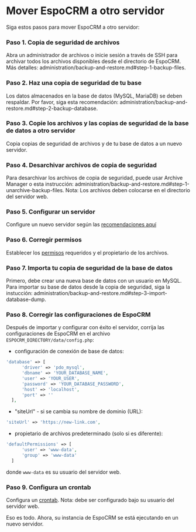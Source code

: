 # Mover EspoCRM a otro servidor

Siga estos pasos para mover EspoCRM a otro servidor:

### Paso 1. Copia de seguridad de archivos

Abra un administrador de archivos o inicie sesión a través de SSH para archivar todos los archivos disponibles desde el directorio de EspoCRM. Más detalles: administration/backup-and-restore.md#step-1-backup-files.

### Paso 2. Haz una copia de seguridad de tu base

Los datos almacenados en la base de datos (MySQL, MariaDB) se deben respaldar. Por favor, siga esta recomendación: administration/backup-and-restore.md#step-2-backup-database.

### Paso 3. Copie los archivos y las copias de seguridad de la base de datos a otro servidor

Copia copias de seguridad de archivos y de tu base de datos a un nuevo servidor.

### Paso 4. Desarchivar archivos de copia de seguridad

Para desarchivar los archivos de copia de seguridad, puede usar Archive Manager o esta instrucción:
administration/backup-and-restore.md#step-1-unarchive-backup-files.
Nota: Los archivos deben colocarse en el directorio del servidor web.

### Paso 5. Configurar un servidor

Configure un nuevo servidor según las [recomendaciones aquí](server-configuration.md)

### Paso 6. Corregir permisos

Establecer los [permisos](server-configuration.md/#user-content-required-permissions-for-unix-based-systems) requeridos y el propietario de los archivos.

### Paso 7. Importa tu copia de seguridad de la base de datos

Primero, debe crear una nueva base de datos con un usuario en MySQL. Para importar su base de datos desde la copia de seguridad, siga la instucción: administration/backup-and-restore.md#step-3-import-database-dump.

### Paso 8. Corregir las configuraciones de EspoCRM

Después de importar y configurar con éxito el servidor, corrija las configuraciones de EspoCRM en el archivo `ESPOCRM_DIRECTORY/data/config.php`:

 * configuración de conexión de base de datos:

  ```php
  'database' => [
        'driver' => 'pdo_mysql',
        'dbname' => 'YOUR_DATABASE_NAME',
        'user' => 'YOUR_USER',
        'password' => 'YOUR_DATABASE_PASSWORD',
        'host' => 'localhost',
        'port' => ''
    ],
  ```

   * "siteUrl" - si se cambia su nombre de dominio (URL):

  ```php
  'siteUrl' => 'https://new-link.com',
  ```

  * propietario de archivos predeterminado (solo si es diferente):

  ```php
  'defaultPermissions' => [
        'user' => 'www-data',
        'group' => 'www-data'
    ]
  ```

  donde `www-data` es su usuario del servidor web.

### Paso 9. Configura un crontab

Configura un [crontab](server-configuration.md/#user-content-setup-a-crontab).
Nota: debe ser configurado bajo su usuario del servidor web.

Eso es todo. Ahora, su instancia de EspoCRM se está ejecutando en un nuevo servidor.
